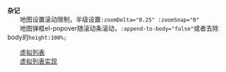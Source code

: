 **杂记**</br>
　　地图设置滚动限制，半级设置`:zoomDelta="0.25" :zoomSnap="0"`</br>
　　地图弹框el-popover随滚动条滚动，`:append-to-body="false"`或者去除body的`height:100%;`</br>

　　[虚拟列表](https://juejin.im/post/6844903982742110216)</br>
　　[虚拟列表实现](https://codesandbox.io/s/virtuallist-3-i3h9v?file=/src/components/VirtualList.vue)</br>
